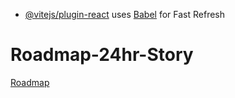 - [@vitejs/plugin-react](https://github.com/vitejs/vite-plugin-react/blob/main/packages/plugin-react/README.md) uses [Babel](https://babeljs.io/) for Fast Refresh
# Roadmap-24hr-Story
[Roadmap]([https://babeljs.io/](https://roadmap.sh/projects/stories-feature))